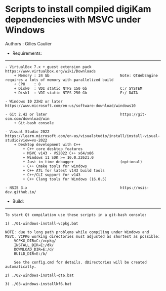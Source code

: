 Scripts to install compiled digiKam dependencies with MSVC under Windows
========================================================================

Authors : Gilles Caulier <caulier dot gilles at gmail dot com>

* Requirements:
---------------

    - VirtualBox 7.x + guest extension pack             https://www.virtualbox.org/wiki/Downloads
        + Memory : 24 Gb                                Note: QtWebEngine requires a lots of memory with parallelized build
        + CPU    : 8
        + Disk0  : VDI static NTFS 150 Gb               C:/ SYSTEM
        + Disk1  : VDI static NTFS 250 Gb               E:/ DATA

    - Windows 10 22H2 or later                          https://www.microsoft.com/en-us/software-download/windows10

    - Git 2.42 or later                                 https://git-scm.com/download/win
        + Git-bash console

    - Visual Studio 2022                                https://learn.microsoft.com/en-us/visualstudio/install/install-visual-studio?view=vs-2022
        + Desktop development with C++
            + C++ core desktop features
            + MSVC v143 - VS2022 C++ x64/x86
            + Windows 11 SDK >= 10.0.22621.0
            + Just in time debugger                     (optional)
            + C++ Cmake tools for windows
            + C++ ATL for latest v143 build tools
            + C++/CLI support for v143
            + C++ Clang tools for Windows (16.0.5)

    - NSIS 3.x                                          https://nsis-dev.github.io/

* Build:
--------

    To start Qt compilation use these scripts in a git-bash console:

    1) ./01-windows-install-vcpkg.bat

    NOTE: due to long path problems while compiling under Windows and MSVC, VCPKG working directories must adjusted as shortest as possible:
        VCPKG_DIR=C:/vcpkg/
        INSTALL_DIR=E:/dk/
        DOWNLOAD_DIR=E:/d/
        BUILD_DIR=E:/b/

        See the config.cmd for details. dDirectories will be created automatically.

    2) ./02-windows-install-qt6.bat

    3) ./03-windows-installkf6.bat

